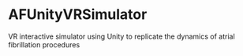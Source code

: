 # AFUnityVRSimulator
VR interactive simulator using Unity to replicate the dynamics of atrial fibrillation procedures
